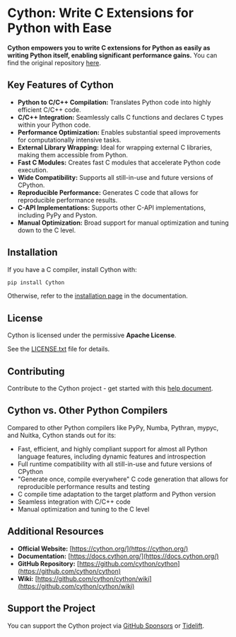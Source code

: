# Cython: Write C Extensions for Python with Ease

**Cython empowers you to write C extensions for Python as easily as writing Python itself, enabling significant performance gains.**  You can find the original repository [here](https://github.com/cython/cython).

## Key Features of Cython

*   **Python to C/C++ Compilation:** Translates Python code into highly efficient C/C++ code.
*   **C/C++ Integration:** Seamlessly calls C functions and declares C types within your Python code.
*   **Performance Optimization:** Enables substantial speed improvements for computationally intensive tasks.
*   **External Library Wrapping:** Ideal for wrapping external C libraries, making them accessible from Python.
*   **Fast C Modules:** Creates fast C modules that accelerate Python code execution.
*   **Wide Compatibility:** Supports all still-in-use and future versions of CPython.
*   **Reproducible Performance:** Generates C code that allows for reproducible performance results.
*   **C-API Implementations:** Supports other C-API implementations, including PyPy and Pyston.
*   **Manual Optimization:** Broad support for manual optimization and tuning down to the C level.

## Installation

If you have a C compiler, install Cython with:

```bash
pip install Cython
```

Otherwise, refer to the [installation page](https://docs.cython.org/en/latest/src/quickstart/install.html) in the documentation.

## License

Cython is licensed under the permissive **Apache License**.

See the [LICENSE.txt](https://github.com/cython/cython/blob/master/LICENSE.txt) file for details.

## Contributing

Contribute to the Cython project - get started with this [help document](https://github.com/cython/cython/blob/master/docs/CONTRIBUTING.rst).

## Cython vs. Other Python Compilers

Compared to other Python compilers like PyPy, Numba, Pythran, mypyc, and Nuitka, Cython stands out for its:

*   Fast, efficient, and highly compliant support for almost all Python language features, including dynamic features and introspection
*   Full runtime compatibility with all still-in-use and future versions of CPython
*   "Generate once, compile everywhere" C code generation that allows for reproducible performance results and testing
*   C compile time adaptation to the target platform and Python version
*   Seamless integration with C/C++ code
*   Manual optimization and tuning to the C level

## Additional Resources

*   **Official Website:** [https://cython.org/](https://cython.org/)
*   **Documentation:** [https://docs.cython.org/](https://docs.cython.org/)
*   **GitHub Repository:** [https://github.com/cython/cython](https://github.com/cython/cython)
*   **Wiki:** [https://github.com/cython/cython/wiki](https://github.com/cython/cython/wiki)

## Support the Project

You can support the Cython project via [GitHub Sponsors](https://github.com/users/scoder/sponsorship) or [Tidelift](https://tidelift.com/subscription/pkg/pypi-cython).